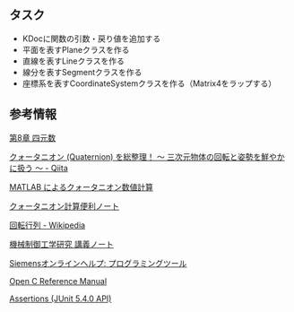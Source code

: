 ## タスク

* KDocに関数の引数・戻り値を追加する
* 平面を表すPlaneクラスを作る
* 直線を表すLineクラスを作る
* 線分を表すSegmentクラスを作る
* 座標系を表すCoordinateSystemクラスを作る（Matrix4をラップする）


## 参考情報

[第8章 四元数](https://www.wakayama-u.ac.jp/~tokoi/lecture/gg/ggbook04.pdf)

[クォータニオン (Quaternion) を総整理！ ～ 三次元物体の回転と姿勢を鮮やかに扱う ～ \- Qiita](https://qiita.com/drken/items/0639cf34cce14e8d58a5)

[MATLAB によるクォータニオン数値計算](http://www.mss.co.jp/technology/report/pdf/19-08.pdf)

[クォータニオン計算便利ノート](http://www.mss.co.jp/technology/report/pdf/18-07.pdf)

[回転行列 - Wikipedia](https://ja.wikipedia.org/wiki/回転行列)

[機械制御工学研究 講義ノート](http://www.st.nanzan-u.ac.jp/info/akiran/mces/mech_ctrl_eng_study_20160120.pdf)

[Siemensオンラインヘルプ: プログラミングツール](https://docs.plm.automation.siemens.com/tdoc/nx/11/nx_api/#uid:index)

[Open C Reference Manual](https://docs.plm.automation.siemens.com/data_services/resources/nx/11/nx_api/custom/ja_JP/ugopen_doc/index.html)

[Assertions (JUnit 5.4.0 API)](https://junit.org/junit5/docs/current/api/org/junit/jupiter/api/Assertions.html)
